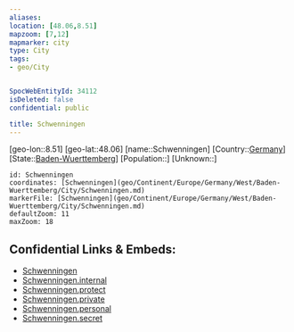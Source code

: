 ```yaml
---
aliases: 
location: [48.06,8.51]
mapzoom: [7,12] 
mapmarker: city 
type: City
tags:
- geo/City


SpocWebEntityId: 34112
isDeleted: false
confidential: public

title: Schwenningen
---
```

[geo-lon::8.51]
[geo-lat::48.06]
[name::Schwenningen]
[Country::[Germany](geo/Continent/Europe/Germany.md)]
[State::[Baden-Wuerttemberg](geo/Continent/Europe/Germany/West/Baden-Wuerttemberg.md)]
[Population::]
[Unknown::]


```leaflet
id: Schwenningen
coordinates: [Schwenningen](geo/Continent/Europe/Germany/West/Baden-Wuerttemberg/City/Schwenningen.md)
markerFile: [Schwenningen](geo/Continent/Europe/Germany/West/Baden-Wuerttemberg/City/Schwenningen.md)
defaultZoom: 11 
maxZoom: 18
```


## Confidential Links & Embeds: 
- [Schwenningen](../../../../../../../../_public/geo/Continent/Europe/Germany/West/Baden-Wuerttemberg/City/Schwenningen.md) 
- [Schwenningen.internal](../../../../../../../../_internal/geo/Continent/Europe/Germany/West/Baden-Wuerttemberg/City/Schwenningen.internal.md) 
- [Schwenningen.protect](../../../../../../../../_protect/geo/Continent/Europe/Germany/West/Baden-Wuerttemberg/City/Schwenningen.protect.md) 
- [Schwenningen.private](../../../../../../../../_private/geo/Continent/Europe/Germany/West/Baden-Wuerttemberg/City/Schwenningen.private.md) 
- [Schwenningen.personal](../../../../../../../../_personal/geo/Continent/Europe/Germany/West/Baden-Wuerttemberg/City/Schwenningen.personal.md) 
- [Schwenningen.secret](../../../../../../../../_secret/geo/Continent/Europe/Germany/West/Baden-Wuerttemberg/City/Schwenningen.secret.md) 
